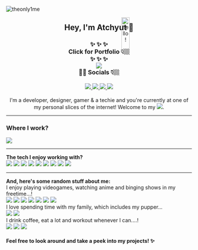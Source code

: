 <p align="left"> <img src="https://komarev.com/ghpvc/?username=theonly1me&label=Views&color=blue&style=plastic" alt="theonly1me" /> </p>
<p align="center">
<a href="#"><img src="https://media.giphy.com/media/bcKmIWkUMCjVm/giphy.gif" width="15%" height="15%" style="position:absolute" alt="hello!" /></a>
</p>
<div align='center'>
  <h2> Hey, I'm Atchyut 👋 </h2>
</div>

<h3 align="center">
  ✨  ✨  ✨
  <br/>
  Click for Portfolio 👇🏼
  <br/>
  ✨  ✨  ✨
  <br/>
  <a href="https://atchyut.dev" target="_blank"><img src="https://img.icons8.com/bubbles/200/000000/domain.png"/></a>
  <br/>
  🧛🏼  Socials 👇🏼
  <br/>
  <br/>
  <a href="https://www.linkedin.com/in/atchyutpulavarthi/" target="_blank">
  <img src="https://img.icons8.com/cute-clipart/64/000000/linkedin.png"/>
  </a>
  <a href="mailto:pulavarthi.preetham@gmail.com" target="_blank"> 
  <img src="https://img.icons8.com/cute-clipart/64/000000/gmail.png"/>
  </a>
  <a href="https://www.instagram.com/pulavarthi.preetham/" target="_blank">
  <img src="https://img.icons8.com/cute-clipart/64/000000/instagram-new.png"/>
  </a>
  <a href="https://twitter.com/AtchyutPreetham/" target="_blank">
  <img src="https://img.icons8.com/cute-clipart/64/000000/twitter.png"/>
  </a>
</h3>

<p align="center">
I'm a developer, designer, gamer & a techie and you're currently at one of my personal slices of the internet! Welcome to my <a href="#"><img src="https://img.icons8.com/cute-clipart/32/000000/github.png"/></a>.
</p>

<hr/>
  <h3>Where I work?</h3>
<a href="#"><img src="https://img.icons8.com/dusk/64/000000/sap.png"/></a>
<hr/>
<p>  
  <strong>The tech I enjoy working with?</strong>
  <br/>
    <a href="#"><img src="https://img.icons8.com/dusk/64/000000/javascript.png"/></a>
    <a href="#"><img src="https://img.icons8.com/color/64/000000/sass.png"/></a>
    <a href="#"><img src="https://img.icons8.com/plasticine/64/000000/react.png"/></a>
    <a href="#"><img src="https://img.icons8.com/color/64/000000/redux.png"/></a>
    <a href="#"><img src="https://img.icons8.com/color/64/000000/nodejs.png"/></a>
    <a href="#">  <img src="https://img.icons8.com/color/64/000000/angularjs.png"/></a>
    <a href="#"><img src="https://img.icons8.com/color/64/000000/amazon-web-services.png"/></a>
    <a href="#"><img src="https://img.icons8.com/dusk/64/000000/java-coffee-cup-logo.png"/></a>
    <a href="#"><img src="https://img.icons8.com/color/64/000000/spring-logo.png"/></a>
<hr/>  

<strong>And, here's some random stuff about me:</strong>
<br/>
I enjoy playing videogames, watching anime and binging shows in my freetime...!
<br/>
<a href="#"><img src="https://img.icons8.com/dusk/64/000000/overwatch.png"/></a>
<a href="#"><img src="https://img.icons8.com/dusk/64/000000/pokemon-go.png"/></a>
<a href="#"><img src="https://img.icons8.com/color/64/000000/play-station.png"/></a>
<a href="#"><img src="https://img.icons8.com/plasticine/64/000000/valorant.png"/></a>
<a href="#"><img src="https://img.icons8.com/dusk/64/000000/son-goku.png"/></a>
<a href="#"><img src="https://img.icons8.com/dusk/64/000000/naruto.png"/></a>
<a href="#"><img src="https://img.icons8.com/dusk/64/000000/netflix.png"/></a>
<br/>
I love spending time with my family, which includes my pupper...
<br/>
<a href="#"><img src="https://img.icons8.com/dusk/64/000000/family.png"/></a>
<a href="#"><img src="https://img.icons8.com/cute-clipart/64/000000/dog.png"/></a>
<br/>
I drink coffee, eat a lot and workout whenever I can....!
<br/>
<a href="#"><img src="https://img.icons8.com/officel/64/000000/coffee--v2.png"/></a>
<a href="#"><img src="https://img.icons8.com/cute-clipart/64/000000/pizza.png"/></a>
<a href="#"><img src="https://img.icons8.com/officel/64/000000/bench-press.png"/></a>

<p>

#### Feel free to look around and take a peek into my projects! ✨
